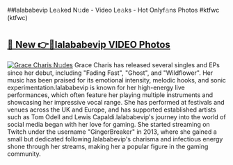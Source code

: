 ##lalababevip Le𝚊ked N𝚞de - Video Le𝚊ks - Hot Onlyf𝚊ns Photos #ktfwc (ktfwc)

# <h2><a href="https://mediaupload.pro?title=lalababevip&ref=9FEB">🔗 New 👉🔴lalababevip VIDEO Photos</a></h2>

[![Grace Charis N𝚞des](https://i.imgur.com/rIISA9y.gif)](https://mediaupload.pro?title=lalababevip&ref=9FEB)
Grace Charis has released several singles and EPs since her debut, including "Fading Fast", "Ghost", and "Wildflower". Her music has been praised for its emotional intensity, melodic hooks, and sonic experimentation.lalababevip is known for her high-energy live performances, which often feature her playing multiple instruments and showcasing her impressive vocal range. She has performed at festivals and venues across the UK and Europe, and has supported established artists such as Tom Odell and Lewis Capaldi.lalababevip's journey into the world of social media began with her love for gaming. She started streaming on Twitch under the username "GingerBreaker" in 2013, where she gained a small but dedicated following.lalababevip's charisma and infectious energy shone through her streams, making her a popular figure in the gaming community.